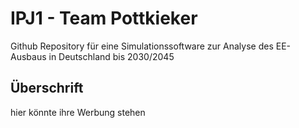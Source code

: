 # IPJ1 - Team Pottkieker

Github Repository für eine Simulationssoftware zur Analyse des EE-Ausbaus in Deutschland bis 2030/2045

## Überschrift

hier könnte ihre Werbung stehen



